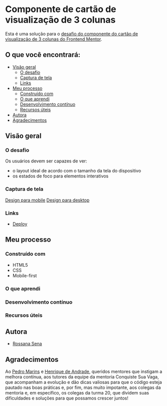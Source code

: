 # Componente de cartão de visualização de 3 colunas

Esta é uma solução para o [desafio do componente do cartão de visualização de 3 colunas do Frontend Mentor](https://www.frontendmentor.io/challenges/3column-preview-card-component-pH92eAR2-).

## O que você encontrará:

- [Visão geral](#visão-geral)
  - [O desafio](#o-desafio)
  - [Captura de tela](#captura-de-tela)
  - [Links](#links)
- [Meu processo](#meu-processo)
  - [Construído com](#construído-com)
  - [O que aprendi](#o-que-aprendi)
  - [Desenvolvimento contínuo](#desenvolvimento-contínuo)
  - [Recursos úteis](#recursos-úteis)
- [Autora](#autora)
- [Agradecimentos](#agradecimentos)

## Visão geral

### O desafio

Os usuários devem ser capazes de ver:

- o layout ideal de acordo com o tamanho da tela do dispositivo
- os estados de foco para elementos interativos

### Captura de tela

[Design para mobile](./assets/design/mobile-design.jpg)
[Design para desktop](./assets/design/desktop-design.jpg)

### Links

- [Deploy](card-3-colunas-com-responsividade-pwiw2iavu-rossanasena.vercel.app)

## Meu processo

### Construído com

- HTML5
- CSS
- Mobile-first

### O que aprendi

<!-- Irei recapitular principais aprendizados. Colocar exemplos. -->

### Desenvolvimento contínuo

<!-- Irei dlinear as áreas que desejo continuar focando em projetos futuros. Podem ser conceitos com os quais ainda não estou totalmente confortável ou técnicas que foram úteis e que irei refinar e aperfeiçoar. -->

### Recursos úteis
<!-- 
- [Exemplo de recurso 1](https://www.example.com) - Isso me ajudou pelo motivo XYZ. Eu realmente gostei desse padrão e vou usá-lo daqui para frente.
- [Exemplo de recurso 2](https://www.example.com) - Este é um artigo incrível que me ajudou a finalmente entender XYZ. Recomendo a todos que ainda estão aprendendo esse conceito. -->

## Autora

- [Rossana Sena](https://linktr.ee/rossanasena)

## Agradecimentos

Ao [Pedro Marins](https://www.linkedin.com/in/pedromarins/) e [Henrique de Andrade](https://www.linkedin.com/in/henrique-de-andrade/), queridos mentores que instigam a melhora contínua, aos tutores da equipe da mentoria Conquiste Sua Vaga, que acompanham a evolução e dão dicas valiosas para que o código esteja pautado nas boas práticas e, por fim, mas muito impotante, aos colegas da mentoria e, em específico, os colegas da turma 20, que dividem suas dificuldades e soluções para que possamos crescer juntos! 